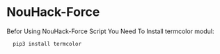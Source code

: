 # NouHack-Force
Befor Using NouHack-Force Script You Need To Install termcolor modul:

      pip3 install termcolor
